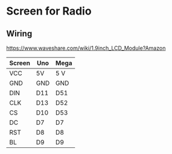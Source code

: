 # Screen for Radio

## Wiring

https://www.waveshare.com/wiki/1.9inch_LCD_Module?Amazon

| Screen | Uno | Mega |
|--------|-----|------|
| VCC    | 5V  | 5 V  |
| GND    | GND | GND  |
| DIN    | D11 | D51  |
| CLK    | D13 | D52  |
| CS     | D10 | D53  |
| DC     | D7  | D7   |
| RST    | D8  | D8   |
| BL     | D9  | D9   |
